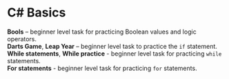 # C# Basics

**Bools** – beginner level task for practicing Boolean values and logic operators.  
**Darts Game**, **Leap Year** – beginner level task to practice the `if` statement.  
**While statements**, **While practice** - beginner level task for practicing `while` statements.  
**For statements** - beginner level task for practicing `for` statements.  